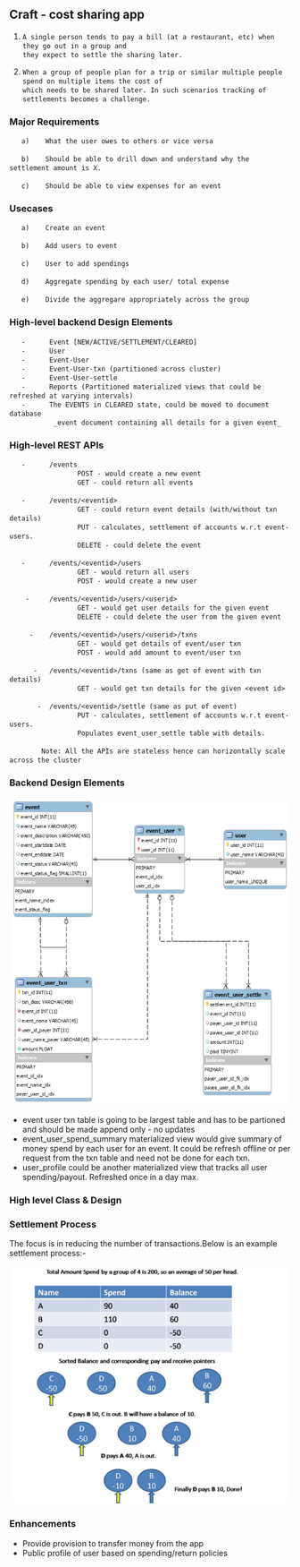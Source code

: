 ## Craft - cost sharing app

1.     A single person tends to pay a bill (at a restaurant, etc) when they go out in a group and 
       they expect to settle the sharing later.
       
2.     When a group of people plan for a trip or similar multiple people spend on multiple items the cost of 
       which needs to be shared later. In such scenarios tracking of settlements becomes a challenge. 
  
### Major Requirements
  
       a)    What the user owes to others or vice versa
  
       b)    Should be able to drill down and understand why the settlement amount is X.
  
       c)    Should be able to view expenses for an event

### Usecases
  
       a)    Create an event
  
       b)    Add users to event
       
       c)    User to add spendings
       
       d)    Aggregate spending by each user/ total expense
       
       e)    Divide the aggregare appropriately across the group
       
### High-level backend Design Elements
       
       -      Event [NEW/ACTIVE/SETTLEMENT/CLEARED]
       -      User
       -      Event-User
       -      Event-User-txn (partitioned across cluster)
       -      Event-User-settle
       -      Reports (Partitioned materialized views that could be refreshed at varying intervals)
       -      The EVENTS in CLEARED state, could be moved to document database 
               _event document containing all details for a given event_
       
 ### High-level REST APIs
 
       -      /events
                     POST - would create a new event
                     GET - could return all events
       
       -      /events/<eventid>
                     GET - could return event details (with/without txn details)
                     PUT - calculates, settlement of accounts w.r.t event-users.
                     DELETE - could delete the event
                           
       -      /events/<eventid>/users
                     GET - would return all users
                     POST - would create a new user
                   
        -     /events/<eventid>/users/<userid>
                     GET - would get user details for the given event
                     DELETE - could delete the user from the given event
                     
         -    /events/<eventid>/users/<userid>/txns
                     GET - would get details of event/user txn
                     POST - would add amount to event/user txn
                     
          -   /events/<eventid>/txns (same as get of event with txn details)
                     GET - would get txn details for the given <event id>
                     
           -  /events/<eventid>/settle (same as put of event)
                     PUT - calculates, settlement of accounts w.r.t event-users. 
                     Populates event_user_settle table with details.
                    
            Note: All the APIs are stateless hence can horizontally scale across the cluster
       
### Backend Design Elements       

 ![](https://github.com/sudvarma/craft/blob/master/er_craft.png)
 
 - event user txn table is going to be largest table and has to be partioned and should be made append only - no updates
 - event_user_spend_summary materialized view would give summary of money spend by each user for an event.
   It could be refresh offline or per request from the txn table and need not be done for each txn.
 - user_profile could be another materialized view that tracks all user spending/payout. Refreshed once in a day max. 

### High level Class & Design

### Settlement Process
   
   The focus is in reducing the number of transactions.Below is an example settlement process:-
    
   ![](https://github.com/sudvarma/craft/blob/master/SettlementStep2.png)
    
### Enhancements
       
   -   Provide provision to transfer money from the app
   -   Public profile of user based on spending/return policies
